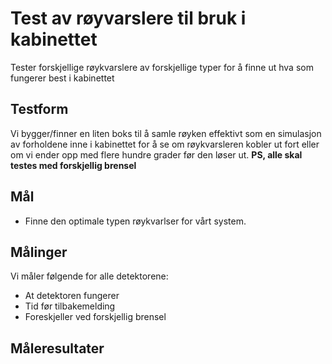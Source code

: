 # Test av røyvarslere til bruk i kabinettet

Tester forskjellige røykvarslere av forskjellige typer for å finne ut hva som fungerer best i kabinettet


## Testform

Vi bygger/finner en liten boks til å samle røyken effektivt som en simulasjon av forholdene inne i kabinettet for å se om røykvarsleren kobler ut fort eller om vi ender opp med flere hundre grader før den løser ut.
**PS, alle skal testes med forskjellig brensel**


## Mål
- Finne den optimale typen røykvarlser for vårt system.


## Målinger
Vi måler følgende for alle detektorene:
- At detektoren fungerer
- Tid før tilbakemelding
- Foreskjeller ved forskjellig brensel


## Måleresultater
